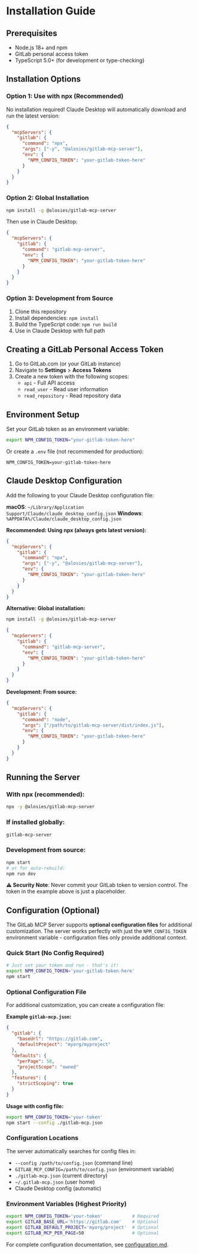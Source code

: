 # Installation Guide

## Prerequisites

- Node.js 18+ and npm
- GitLab personal access token
- TypeScript 5.0+ (for development or type-checking)

## Installation Options

### Option 1: Use with npx (Recommended)

No installation required! Claude Desktop will automatically download and run the latest version:

```json
{
  "mcpServers": {
    "gitlab": {
      "command": "npx",
      "args": ["-y", "@alosies/gitlab-mcp-server"],
      "env": {
        "NPM_CONFIG_TOKEN": "your-gitlab-token-here"
      }
    }
  }
}
```

### Option 2: Global Installation

```bash
npm install -g @alosies/gitlab-mcp-server
```

Then use in Claude Desktop:
```json
{
  "mcpServers": {
    "gitlab": {
      "command": "gitlab-mcp-server",
      "env": {
        "NPM_CONFIG_TOKEN": "your-gitlab-token-here"
      }
    }
  }
}
```

### Option 3: Development from Source

1. Clone this repository
2. Install dependencies: `npm install`
3. Build the TypeScript code: `npm run build`
4. Use in Claude Desktop with full path

## Creating a GitLab Personal Access Token

1. Go to GitLab.com (or your GitLab instance)
2. Navigate to **Settings** > **Access Tokens**
3. Create a new token with the following scopes:
   - `api` - Full API access
   - `read_user` - Read user information
   - `read_repository` - Read repository data

## Environment Setup

Set your GitLab token as an environment variable:

```bash
export NPM_CONFIG_TOKEN="your-gitlab-token-here"
```

Or create a `.env` file (not recommended for production):

```
NPM_CONFIG_TOKEN=your-gitlab-token-here
```

## Claude Desktop Configuration

Add the following to your Claude Desktop configuration file:

**macOS**: `~/Library/Application Support/Claude/claude_desktop_config.json`
**Windows**: `%APPDATA%/Claude/claude_desktop_config.json`

**Recommended: Using npx (always gets latest version):**

```json
{
  "mcpServers": {
    "gitlab": {
      "command": "npx",
      "args": ["-y", "@alosies/gitlab-mcp-server"],
      "env": {
        "NPM_CONFIG_TOKEN": "your-gitlab-token-here"
      }
    }
  }
}
```

**Alternative: Global installation:**

```bash
npm install -g @alosies/gitlab-mcp-server
```

```json
{
  "mcpServers": {
    "gitlab": {
      "command": "gitlab-mcp-server",
      "env": {
        "NPM_CONFIG_TOKEN": "your-gitlab-token-here"
      }
    }
  }
}
```

**Development: From source:**

```json
{
  "mcpServers": {
    "gitlab": {
      "command": "node",
      "args": ["/path/to/gitlab-mcp-server/dist/index.js"],
      "env": {
        "NPM_CONFIG_TOKEN": "your-gitlab-token-here"
      }
    }
  }
}
```

## Running the Server

### With npx (recommended):
```bash
npx -y @alosies/gitlab-mcp-server
```

### If installed globally:
```bash
gitlab-mcp-server
```

### Development from source:
```bash
npm start
# or for auto-rebuild:
npm run dev
```

**⚠️ Security Note**: Never commit your GitLab token to version control. The token in the example above is just a placeholder.

## Configuration (Optional)

The GitLab MCP Server supports **optional configuration files** for additional customization. The server works perfectly with just the `NPM_CONFIG_TOKEN` environment variable - configuration files only provide additional context.

### Quick Start (No Config Required)

```bash
# Just set your token and run - that's it!
export NPM_CONFIG_TOKEN='your-gitlab-token-here'
npm start
```

### Optional Configuration File

For additional customization, you can create a configuration file:

**Example `gitlab-mcp.json`:**
```json
{
  "gitlab": {
    "baseUrl": "https://gitlab.com",
    "defaultProject": "myorg/myproject"
  },
  "defaults": {
    "perPage": 50,
    "projectScope": "owned"
  },
  "features": {
    "strictScoping": true
  }
}
```

**Usage with config file:**
```bash
export NPM_CONFIG_TOKEN='your-token'
npm start --config ./gitlab-mcp.json
```

### Configuration Locations

The server automatically searches for config files in:
- `--config /path/to/config.json` (command line)
- `GITLAB_MCP_CONFIG=/path/to/config.json` (environment variable)
- `./gitlab-mcp.json` (current directory)
- `~/.gitlab-mcp.json` (user home)
- Claude Desktop config (automatic)

### Environment Variables (Highest Priority)

```bash
export NPM_CONFIG_TOKEN='your-token'           # Required
export GITLAB_BASE_URL='https://gitlab.com'    # Optional
export GITLAB_DEFAULT_PROJECT='myorg/project'  # Optional
export GITLAB_MCP_PER_PAGE=50                  # Optional
```

For complete configuration documentation, see [configuration.md](configuration.md).